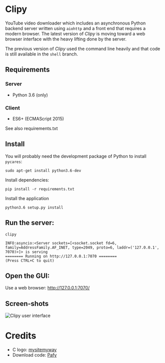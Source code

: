 # Clipy

YouTube video downloader which includes an asynchronous Python backend server written using
`aiohttp` and a front end that requires a modern browser. The latest version of *Clipy* is
moving toward a web browser interface with the heavy lifting done by the server.

The previous version of *Clipy* used the command line heavily and that code is still available
in the `shell` branch.

## Requirements

### Server

* Python 3.6 (only)

### Client

* ES6+ (ECMAScript 2015)

See also requirements.txt

## Install

You will probably need the development package of Python to install `pycares`:

	sudo apt-get install python3.6-dev

Install dependencies:

	pip install -r requirements.txt

Install the application

	python3.6 setup.py install

## Run the server:

	clipy

	INFO:asyncio:<Server sockets=[<socket.socket fd=6, family=AddressFamily.AF_INET, type=2049, proto=6, laddr=('127.0.0.1', 7070)>]> is serving
	======== Running on http://127.0.0.1:7070 ========
	(Press CTRL+C to quit)

## Open the GUI:

Use a web browser: http://127.0.0.1:7070/

## Screen-shots

![Clipy user interface](http://104.237.140.142/clipy/screenshot_gui.png)

# Credits

* C logo: [mysitemyway](http://cdn.mysitemyway.com/etc-mysitemyway/icons/legacy-previews/icons/simple-red-square-icons-alphanumeric/128147-simple-red-square-icon-alphanumeric-letter-c.png)
* Download code: [Pafy](http://pythonhosted.org/Pafy/)
